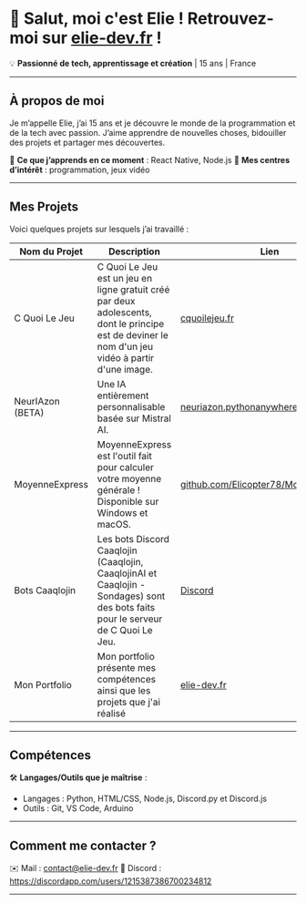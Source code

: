 # 👋 Salut, moi c'est Elie ! Retrouvez-moi sur [elie-dev.fr](https://elie-dev.fr) !

💡 **Passionné de tech, apprentissage et création** | 15 ans | France

---

## À propos de moi
Je m’appelle Elie, j’ai 15 ans et je découvre le monde de la programmation et de la tech avec passion. J’aime apprendre de nouvelles choses, bidouiller des projets et partager mes découvertes.

🔹 **Ce que j’apprends en ce moment** : React Native, Node.js
🔹 **Mes centres d’intérêt** : programmation, jeux vidéo

---

## Mes Projets
Voici quelques projets sur lesquels j’ai travaillé :

| Nom du Projet         | Description                          | Lien |
|-----------------------|--------------------------------------|----------------------|
| C Quoi Le Jeu     | C Quoi Le Jeu est un jeu en ligne gratuit créé par deux adolescents, dont le principe est de deviner le nom d'un jeu vidéo à partir d'une image.      | [cquoilejeu.fr](https://cquoilejeu.fr)      |
| NeurIAzon (BETA)     | Une IA entièrement personnalisable basée sur Mistral AI.      | [neuriazon.pythonanywhere.com](https://neuriazon.pythonanywhere.com)      |
| MoyenneExpress     | MoyenneExpress est l'outil fait pour calculer votre moyenne générale ! Disponible sur Windows et macOS.      | [github.com/Elicopter78/MoyenneExpress](https://github.com/Elicopter78/MoyenneExpress)      |
| Bots Caaqlojin      | Les bots Discord Caaqlojin (Caaqlojin, CaaqlojinAI et Caaqlojin - Sondages) sont des bots faits pour le serveur de C Quoi Le Jeu.      | [Discord](https://discord.gg/Evu8WXm27z)      |
| Mon Portfolio      | Mon portfolio présente mes compétences ainsi que les projets que j'ai réalisé      | [elie-dev.fr](https://elie-dev.fr)      |


---

## Compétences
🛠 **Langages/Outils que je maîtrise** :
- Langages : Python, HTML/CSS, Node.js, Discord.py et Discord.js
- Outils : Git, VS Code, Arduino

---

## Comment me contacter ?
✉️ Mail : contact@elie-dev.fr
💬 Discord : https://discordapp.com/users/1215387386700234812

---

